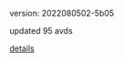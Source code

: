 version: 2022080502-5b05

updated 95 avds

[details](https://github.com/0x74f917491bfa7ebfa379/ali_avd_db/blob/master/change_log/2022/08/05/02/5b05.txt)